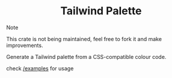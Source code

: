 <h1 align="center">Tailwind Palette</h1>

> [!NOTE]
> This crate is not being maintained, feel free to fork it and make improvements.

Generate a Tailwind palette from a CSS-compatible colour code.

check [/examples](https://github.com/jesseborg/tailwind-palette/tree/main/examples) for usage
